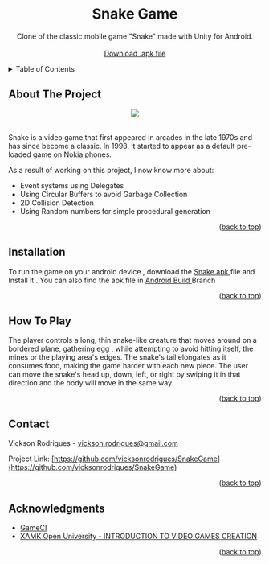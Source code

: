 
<a name="readme-top"></a>

<!-- PROJECT SHIELDS -->
<!--
*** I'm using markdown "reference style" links for readability.
*** Reference links are enclosed in brackets [ ] instead of parentheses ( ).
*** See the bottom of this document for the declaration of the reference variables
*** for contributors-url, forks-url, etc. This is an optional, concise syntax you may use.
*** https://www.markdownguide.org/basic-syntax/#reference-style-links
-->

<!-- PROJECT LOGO -->
<div align="center">
<h1 align="center" >Snake Game</h1>

  <p align="center">
Clone of the classic mobile game "Snake" made with Unity for Android. 
    <br />
    <br />
<a href = https://github.com/vicksonrodrigues/SnakeGame/raw/AndroidBuild/SnakeGame/SnakeGame.apk >Download .apk file</a>
  </p>
</div>



<!-- TABLE OF CONTENTS -->
<details>
  <summary>Table of Contents</summary>
  <ol>
    <li><a href="#about-the-project">About The Project</a></li>
    <li><a href="#installation">Installation</a></li>
    <li><a href="#How To Play">How To Play</a></li>
    <li><a href="#contact">Contact</a></li>
    <li><a href="#acknowledgments">Acknowledgments</a></li>
  </ol>
</details>



<!-- ABOUT THE PROJECT -->
## About The Project
<div align="center">
<img src = "https://media.giphy.com/media/wtH9j5NHPRcLxdLPLE/giphy.gif" />
</div>
<br/>

Snake is a video game that first appeared in arcades in the late 1970s and has since become a classic. In 1998, it started to appear as a default pre-loaded game on Nokia phones.


As a result of working on this project, I now know more about:
<ul>
  <li>Event systems using Delegates</li>
  <li>Using Circular Buffers to avoid Garbage Collection</li>
  <li>2D Collision Detection</li>
  <li>Using Random numbers for simple procedural generation</li>
  </ul>
<p align="right">(<a href="#readme-top">back to top</a>)</p>



## Installation

To run the game on your android device , download the <a href = https://github.com/vicksonrodrigues/SnakeGame/raw/AndroidBuild/SnakeGame/SnakeGame.apk>Snake.apk </a> file and Install it . You can also find the apk file in <a href = "https://github.com/vicksonrodrigues/SnakeGame/tree/AndroidBuild/" >Android Build </a> Branch



<p align="right">(<a href="#readme-top">back to top</a>)</p>



<!-- USAGE EXAMPLES -->
## How To Play

The player controls a long, thin snake-like creature that moves around on a bordered plane, gathering egg , while attempting to avoid hitting itself, the mines or the playing area's edges. The snake's tail elongates as it consumes food, making the game harder with each new piece. The user can move the snake's head up, down, left, or right by swiping it in that direction and the body will move in the same way.

<p align="right">(<a href="#readme-top">back to top</a>)</p>


<!-- CONTACT -->
## Contact

Vickson Rodrigues - vickson.rodrigues@gmail.com

Project Link: [https://github.com/vicksonrodrigues/SnakeGame](https://github.com/vicksonrodrigues/SnakeGame)

<p align="right">(<a href="#readme-top">back to top</a>)</p>

<!-- ACKNOWLEDGMENTS -->
## Acknowledgments

* [GameCI](https://game.ci/)
* [XAMK Open University - INTRODUCTION TO VIDEO GAMES CREATION ](https://cambridge-academy-of-gaming-and-innovation.teachable.com/p/introduction-to-video-games-creation)


<p align="right">(<a href="#readme-top">back to top</a>)</p>



<!-- MARKDOWN LINKS & IMAGES -->
<!-- https://www.markdownguide.org/basic-syntax/#reference-style-links -->

